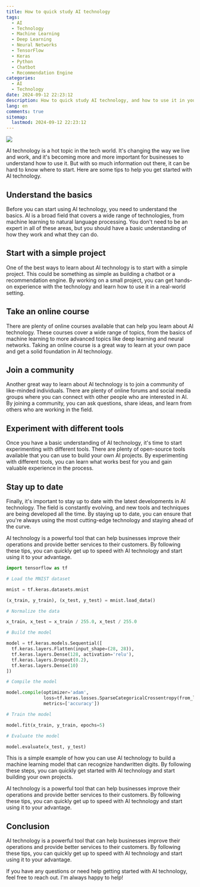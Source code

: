 ```yaml
---
title: How to quick study AI technology
tags:
  - AI
  - Technology
  - Machine Learning
  - Deep Learning
  - Neural Networks
  - TensorFlow
  - Keras
  - Python
  - Chatbot
  - Recommendation Engine
categories:
  - AI
  - Technology
date: 2024-09-12 22:23:12
description: How to quick study AI technology, and how to use it in your business.
lang: en
comments: true
sitemap:
  lastmod: 2024-09-12 22:23:12
---
```


![]('/images/en/2024/09/12/Gemini_Generated_Image_my732bmy732bmy73.jfif')

AI technology is a hot topic in the tech world. It's changing the way we live and work, and it's becoming more and more important for businesses to understand how to use it. But with so much information out there, it can be hard to know where to start. Here are some tips to help you get started with AI technology.

## Understand the basics

Before you can start using AI technology, you need to understand the basics. AI is a broad field that covers a wide range of technologies, from machine learning to natural language processing. You don't need to be an expert in all of these areas, but you should have a basic understanding of how they work and what they can do.

## Start with a simple project

One of the best ways to learn about AI technology is to start with a simple project. This could be something as simple as building a chatbot or a recommendation engine. By working on a small project, you can get hands-on experience with the technology and learn how to use it in a real-world setting.

## Take an online course

There are plenty of online courses available that can help you learn about AI technology. These courses cover a wide range of topics, from the basics of machine learning to more advanced topics like deep learning and neural networks. Taking an online course is a great way to learn at your own pace and get a solid foundation in AI technology.

## Join a community

Another great way to learn about AI technology is to join a community of like-minded individuals. There are plenty of online forums and social media groups where you can connect with other people who are interested in AI. By joining a community, you can ask questions, share ideas, and learn from others who are working in the field.

## Experiment with different tools

Once you have a basic understanding of AI technology, it's time to start experimenting with different tools. There are plenty of open-source tools available that you can use to build your own AI projects. By experimenting with different tools, you can learn what works best for you and gain valuable experience in the process.

## Stay up to date

Finally, it's important to stay up to date with the latest developments in AI technology. The field is constantly evolving, and new tools and techniques are being developed all the time. By staying up to date, you can ensure that you're always using the most cutting-edge technology and staying ahead of the curve.

AI technology is a powerful tool that can help businesses improve their operations and provide better services to their customers. By following these tips, you can quickly get up to speed with AI technology and start using it to your advantage.

```python
import tensorflow as tf

# Load the MNIST dataset

mnist = tf.keras.datasets.mnist

(x_train, y_train), (x_test, y_test) = mnist.load_data()

# Normalize the data

x_train, x_test = x_train / 255.0, x_test / 255.0

# Build the model

model = tf.keras.models.Sequential([
  tf.keras.layers.Flatten(input_shape=(28, 28)),
  tf.keras.layers.Dense(128, activation='relu'),
  tf.keras.layers.Dropout(0.2),
  tf.keras.layers.Dense(10)
])

# Compile the model

model.compile(optimizer='adam',
              loss=tf.keras.losses.SparseCategoricalCrossentropy(from_logits=True),
              metrics=['accuracy'])

# Train the model

model.fit(x_train, y_train, epochs=5)

# Evaluate the model

model.evaluate(x_test, y_test)
```

This is a simple example of how you can use AI technology to build a machine learning model that can recognize handwritten digits. By following these steps, you can quickly get started with AI technology and start building your own projects.

AI technology is a powerful tool that can help businesses improve their operations and provide better services to their customers. By following these tips, you can quickly get up to speed with AI technology and start using it to your advantage.

## Conclusion

AI technology is a powerful tool that can help businesses improve their operations and provide better services to their customers. By following these tips, you can quickly get up to speed with AI technology and start using it to your advantage.

If you have any questions or need help getting started with AI technology, feel free to reach out. I'm always happy to help!
